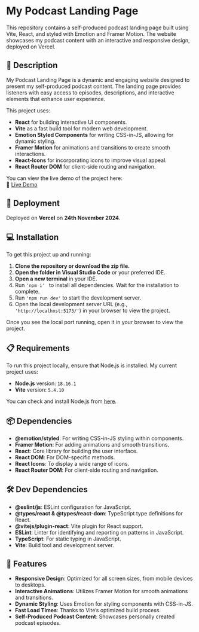 # My Podcast Landing Page

This repository contains a self-produced podcast landing page built using Vite, React, and styled with Emotion and Framer Motion. The website showcases my podcast content with an interactive and responsive design, deployed on Vercel.

## 📝 Description

My Podcast Landing Page is a dynamic and engaging website designed to present my self-produced podcast content. The landing page provides listeners with easy access to episodes, descriptions, and interactive elements that enhance user experience.

This project uses:
- **React** for building interactive UI components.
- **Vite** as a fast build tool for modern web development.
- **Emotion Styled Components** for writing CSS-in-JS, allowing for dynamic styling.
- **Framer Motion** for animations and transitions to create smooth interactions.
- **React-Icons** for incorporating icons to improve visual appeal.
- **React Router DOM** for client-side routing and navigation.

You can view the live demo of the project here:  
🔗 [Live Demo](https://tuanh-podcast.vercel.app/)

## 🚀 Deployment

Deployed on **Vercel** on **24th November 2024**.

## 💻 Installation

To get this project up and running:

1. **Clone the repository or download the zip file.**
2. **Open the folder in Visual Studio Code** or your preferred IDE. 
3. **Open a new terminal** in your IDE.
4. Run `'npm i' ` to install all dependencies. Wait for the installation to complete.
5. Run `'npm run dev'` to start the development server.
6. Open the local development server URL (e.g., `'http://localhost:5173/'`) in your browser to view the project.

Once you see the local port running, open it in your browser to view the project.

## 📋 Requirements

To run this project locally, ensure that Node.js is installed. My current project uses:

- **Node.js** version: `18.16.1`
- **Vite** version: `5.4.10`

You can check and install Node.js from [here](https://nodejs.org/en/download).

## 📦 Dependencies

- **@emotion/styled**: For writing CSS-in-JS styling within components.
- **Framer Motion**: For adding animations and smooth transitions.
- **React**: Core library for building the user interface.
- **React DOM**: For DOM-specific methods.
- **React Icons**: To display a wide range of icons.
- **React Router DOM**: For client-side routing and navigation.

## 🛠 Dev Dependencies

- **@eslint/js**: ESLint configuration for JavaScript.
- **@types/react & @types/react-dom**: TypeScript type definitions for React.
- **@vitejs/plugin-react**: Vite plugin for React support.
- **ESLint**: Linter for identifying and reporting on patterns in JavaScript.
- **TypeScript**: For static typing in JavaScript.
- **Vite**: Build tool and development server.

## 🎨 Features

- **Responsive Design**: Optimized for all screen sizes, from mobile devices to desktops.
- **Interactive Animations**: Utilizes Framer Motion for smooth animations and transitions.
- **Dynamic Styling**: Uses Emotion for styling components with CSS-in-JS.
- **Fast Load Times**: Thanks to Vite’s optimized build process.
- **Self-Produced Podcast Content**: Showcases personally created podcast episodes.


